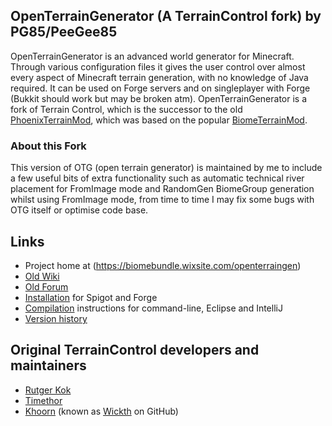##  OpenTerrainGenerator (A TerrainControl fork) by PG85/PeeGee85

OpenTerrainGenerator is an advanced world generator for Minecraft. Through various configuration files it gives the user control over almost every aspect of Minecraft terrain generation, with no knowledge of Java required. It can be used on Forge servers and on singleplayer with Forge (Bukkit should work but may be broken atm). OpenTerrainGenerator is a fork of Terrain Control, which is the successor to the old <a href="http://www.minecraftforum.net/topic/313991-phoenixterrainmod/">PhoenixTerrainMod</a>, which was based on the popular <a href="http://www.minecraftforum.net/topic/71565-biomemod/">BiomeTerrainMod</a>. 

###  About this Fork

This version of OTG (open terrain generator) is maintained by me to include a few useful bits of extra functionality such as automatic technical river placement for FromImage mode and RandomGen BiomeGroup generation whilst using FromImage mode, from time to time I may fix some bugs with OTG itself or optimise code base.

## Links
* Project home at (https://biomebundle.wixsite.com/openterraingen)
* [Old Wiki](https://github.com/MCTCP/TerrainControl/wiki/)
* [Old Forum](http://forum.mctcp.com/)
* [Installation](https://github.com/MCTCP/TerrainControl/wiki/Installation-instructions) for Spigot and Forge
* [Compilation](./COMPILING.md) instructions for command-line, Eclipse and IntelliJ
* [Version history](https://github.com/MCTCP/TerrainControl/wiki/Version-history)

## Original TerrainControl developers and maintainers
* <a href="https://github.com/rutgerkok">Rutger Kok</a>
* <a href="https://github.com/Timethor">Timethor</a>
* <a href="http://dev.bukkit.org/profiles/Khoorn/">Khoorn</a> (known as <a href="https://github.com/Wickth">Wickth</a> on GitHub)
